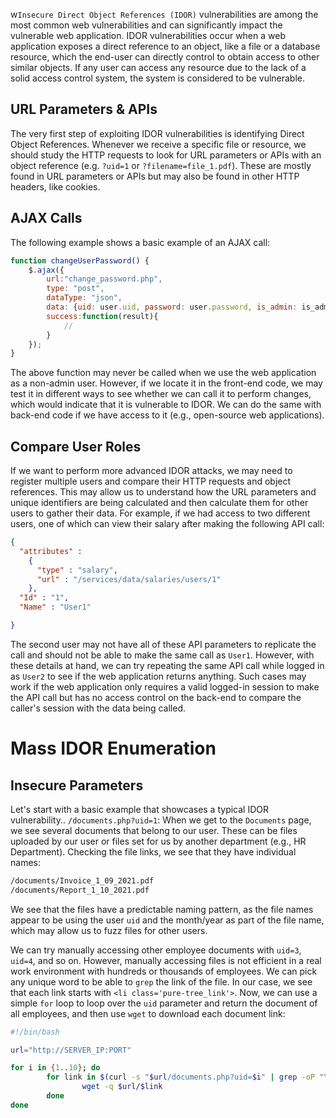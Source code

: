 w`Insecure Direct Object References (IDOR)` vulnerabilities are among the most common web vulnerabilities and can significantly impact the vulnerable web application. IDOR vulnerabilities occur when a web application exposes a direct reference to an object, like a file or a database resource, which the end-user can directly control to obtain access to other similar objects. If any user can access any resource due to the lack of a solid access control system, the system is considered to be vulnerable.

## URL Parameters & APIs
The very first step of exploiting IDOR vulnerabilities is identifying Direct Object References. Whenever we receive a specific file or resource, we should study the HTTP requests to look for URL parameters or APIs with an object reference (e.g. `?uid=1` or `?filename=file_1.pdf`). These are mostly found in URL parameters or APIs but may also be found in other HTTP headers, like cookies.

## AJAX Calls
The following example shows a basic example of an AJAX call:
```javascript
function changeUserPassword() {
    $.ajax({
        url:"change_password.php",
        type: "post",
        dataType: "json",
        data: {uid: user.uid, password: user.password, is_admin: is_admin},
        success:function(result){
            //
        }
    });
}
```
The above function may never be called when we use the web application as a non-admin user. However, if we locate it in the front-end code, we may test it in different ways to see whether we can call it to perform changes, which would indicate that it is vulnerable to IDOR. We can do the same with back-end code if we have access to it (e.g., open-source web applications).

## Compare User Roles

If we want to perform more advanced IDOR attacks, we may need to register multiple users and compare their HTTP requests and object references. This may allow us to understand how the URL parameters and unique identifiers are being calculated and then calculate them for other users to gather their data.
For example, if we had access to two different users, one of which can view their salary after making the following API call:
```json
{
  "attributes" : 
    {
      "type" : "salary",
      "url" : "/services/data/salaries/users/1"
    },
  "Id" : "1",
  "Name" : "User1"

}
```

The second user may not have all of these API parameters to replicate the call and should not be able to make the same call as `User1`. However, with these details at hand, we can try repeating the same API call while logged in as `User2` to see if the web application returns anything. Such cases may work if the web application only requires a valid logged-in session to make the API call but has no access control on the back-end to compare the caller's session with the 
data being called.

# Mass IDOR Enumeration
## Insecure Parameters
Let's start with a basic example that showcases a typical IDOR vulnerability..
`/documents.php?uid=1`:
When we get to the `Documents` page, we see several documents that belong to our user. These can be files uploaded by our user or files set for us by another department (e.g., HR Department). Checking the file links, we see that they have individual names:
```html
/documents/Invoice_1_09_2021.pdf
/documents/Report_1_10_2021.pdf
```
We see that the files have a predictable naming pattern, as the file names appear to be using the user `uid` and the month/year as part of the file name, which may allow us to fuzz files for other users.

We can try manually accessing other employee documents with `uid=3`, `uid=4`, and so on. However, manually accessing files is not efficient in a real work environment with hundreds or thousands of employees.
We can pick any unique word to be able to `grep` the link of the file. In our case, we see that each link starts with `<li class='pure-tree_link'>`.
Now, we can use a simple `for` loop to loop over the `uid` parameter and return the document of all employees, and then use `wget` to download each document link:
```bash
#!/bin/bash

url="http://SERVER_IP:PORT"

for i in {1..10}; do
        for link in $(curl -s "$url/documents.php?uid=$i" | grep -oP "\/documents.*?.pdf"); do
                wget -q $url/$link
        done
done
```